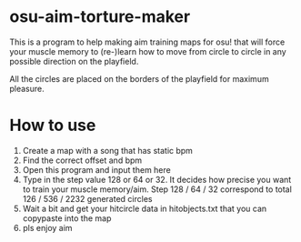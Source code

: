 # osu-aim-torture-maker

This is a program to help making aim training maps for osu! that will force your muscle memory to (re-)learn how to move from circle to circle in any possible direction on the playfield.

All the circles are placed on the borders of the playfield for maximum pleasure.

# How to use

1. Create a map with a song that has static bpm
2. Find the correct offset and bpm
3. Open this program and input them here
4. Type in the step value 128 or 64 or 32. It decides how precise you want to train your muscle memory/aim. Step 128 / 64 / 32 correspond to total 126 / 536 / 2232 generated circles
5. Wait a bit and get your hitcircle data in hitobjects.txt that you can copypaste into the map
6. pls enjoy aim
